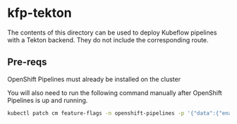 # kfp-tekton

The contents of this directory can be used to deploy Kubeflow pipelines with a Tekton backend.
They do not include the corresponding route.

## Pre-reqs

OpenShift Pipelines must already be installed on the cluster

You will also need to run the following command manually after OpenShift Pipelines is up and running.

```bash
kubectl patch cm feature-flags -n openshift-pipelines -p '{"data":{"enable-custom-tasks": "true", "enable-api-fields": "alpha"}}'
```
